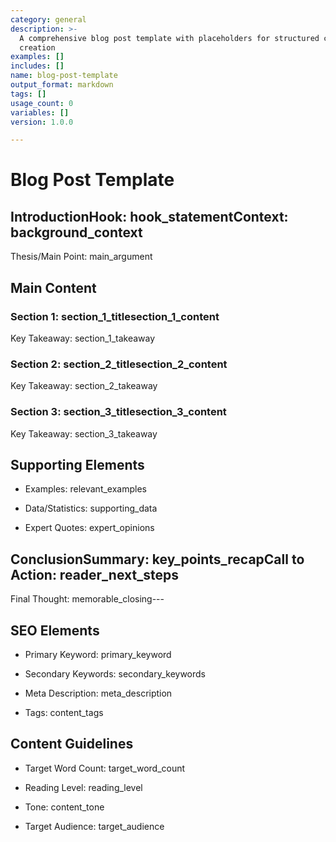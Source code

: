 ```yaml
---
category: general
description: >-
  A comprehensive blog post template with placeholders for structured content
  creation
examples: []
includes: []
name: blog-post-template
output_format: markdown
tags: []
usage_count: 0
variables: []
version: 1.0.0

---
```

# Blog Post Template

## IntroductionHook: hook_statementContext: background_context

Thesis/Main Point: main_argument

## Main Content

### Section 1: section_1_titlesection_1_content

Key Takeaway: section_1_takeaway

### Section 2: section_2_titlesection_2_content

Key Takeaway: section_2_takeaway

### Section 3: section_3_titlesection_3_content

Key Takeaway: section_3_takeaway

## Supporting Elements

- Examples: relevant_examples

- Data/Statistics: supporting_data

- Expert Quotes: expert_opinions

## ConclusionSummary: key_points_recapCall to Action: reader_next_steps

Final Thought: memorable_closing---

## SEO Elements

- Primary Keyword: primary_keyword

- Secondary Keywords: secondary_keywords

- Meta Description: meta_description

- Tags: content_tags

## Content Guidelines

- Target Word Count: target_word_count

- Reading Level: reading_level

- Tone: content_tone

- Target Audience: target_audience
